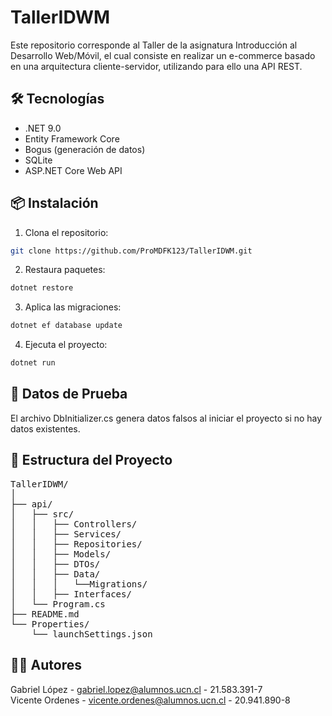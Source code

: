 # TallerIDWM

Este repositorio corresponde al Taller de la asignatura Introducción al Desarrollo Web/Móvil, el cual consiste en realizar un e-commerce basado en una arquitectura cliente-servidor, utilizando para ello una API REST.

## 🛠️ Tecnologías

- .NET 9.0
- Entity Framework Core
- Bogus (generación de datos)
- SQLite
- ASP.NET Core Web API

## 📦 Instalación

1. Clona el repositorio:
```bash
git clone https://github.com/ProMDFK123/TallerIDWM.git
```
2. Restaura paquetes:
```bash
dotnet restore
```
3. Aplica las migraciones:
```bash
dotnet ef database update
```
4. Ejecuta el proyecto:
```bash
dotnet run
```

## 🧪 Datos de Prueba

El archivo DbInitializer.cs genera datos falsos al iniciar el proyecto si no hay datos existentes.

## 📁 Estructura del Proyecto

<pre>
TallerIDWM/
│
├── api/
│   ├── src/
│   │   ├── Controllers/
│   │   ├── Services/
│   │   ├── Repositories/
│   │   ├── Models/
│   │   ├── DTOs/
│   │   ├── Data/
│   │   │   └──Migrations/
│   │   ├── Interfaces/
│   └── Program.cs
├── README.md
└── Properties/
    └── launchSettings.json
</pre>

## 🧑‍💻 Autores

Gabriel López - gabriel.lopez@alumnos.ucn.cl - 21.583.391-7  
Vicente Ordenes - vicente.ordenes@alumnos.ucn.cl - 20.941.890-8
